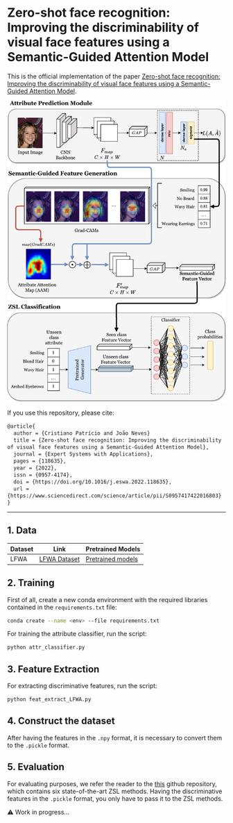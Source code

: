 # Zero-shot face recognition: Improving the discriminability of visual face features using a Semantic-Guided Attention Model

This is the official implementation of the paper [Zero-shot face recognition: Improving the discriminability of visual face features using a Semantic-Guided Attention Model](https://www.sciencedirect.com/science/article/pii/S0957417422016803).

<img src="https://github.com/CristianoPatricio/SGAM/blob/main/figures/sgam_model.jpg" width="600" style="text-align:center;">

If you use this repository, please cite:

```
@article{
  author = {Cristiano Patrício and João Neves}
  title = {Zero-shot face recognition: Improving the discriminability of visual face features using a Semantic-Guided Attention Model},
  journal = {Expert Systems with Applications},
  pages = {118635},
  year = {2022},
  issn = {0957-4174},
  doi = {https://doi.org/10.1016/j.eswa.2022.118635},
  url = {https://www.sciencedirect.com/science/article/pii/S0957417422016803}
}
```

---

## 1. Data

| Dataset | Link | Pretrained Models |
| ----------- | ----------- | ------------- |
| LFWA | [LFWA Dataset](https://drive.google.com/drive/folders/0B7EVK8r0v71pQ3NzdzRhVUhSams?resourcekey=0-Kpdd6Vctf-AdJYfS55VULA&usp=sharing) | [Pretrained models](https://socia-lab.di.ubi.pt/~cristiano_patricio/data/pretrained_models_LFWA.zip) |

## 2. Training

First of all, create a new conda environment with the required libraries contained in the `requirements.txt` file:

```bash
conda create --name <env> --file requirements.txt
```

For training the attribute classifier, run the script:

```python
python attr_classifier.py
```

## 3. Feature Extraction

For extracting discriminative features, run the script:

```python
python feat_extract_LFWA.py
```

## 4. Construct the dataset

After having the features in the `.npy` format, it is necessary to convert them to the `.pickle` format.

## 5. Evaluation

For evaluating purposes, we refer the reader to the [this](https://github.com/CristianoPatricio/zsl-methods) github repository, which contains six state-of-the-art ZSL methods. Having the discriminative features in the `.pickle` format, you only have to pass it to the ZSL methods.

⚠️ Work in progress...
